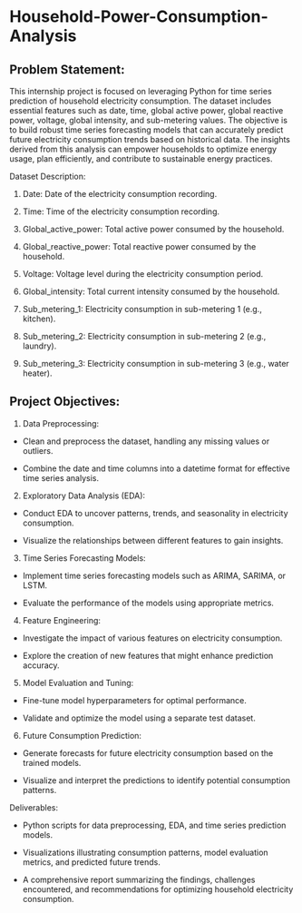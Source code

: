 # Household-Power-Consumption-Analysis

## Problem Statement:
This internship project is focused on leveraging Python for time series prediction of household
electricity consumption. The dataset includes essential features such as date, time, global active
power, global reactive power, voltage, global intensity, and sub-metering values. The objective is to
build robust time series forecasting models that can accurately predict future electricity
consumption trends based on historical data. The insights derived from this analysis can empower
households to optimize energy usage, plan efficiently, and contribute to sustainable energy
practices.

Dataset Description:
1. Date: Date of the electricity consumption recording.
 
2. Time: Time of the electricity consumption recording.

3. Global_active_power: Total active power consumed by the household.
 
4. Global_reactive_power: Total reactive power consumed by the household.
 
5. Voltage: Voltage level during the electricity consumption period.

6. Global_intensity: Total current intensity consumed by the household.

7. Sub_metering_1: Electricity consumption in sub-metering 1 (e.g., kitchen).

8. Sub_metering_2: Electricity consumption in sub-metering 2 (e.g., laundry).

9. Sub_metering_3: Electricity consumption in sub-metering 3 (e.g., water heater).

## Project Objectives:
1. Data Preprocessing:
 
- Clean and preprocess the dataset, handling any missing values or outliers.
  
- Combine the date and time columns into a datetime format for effective time series analysis.

2. Exploratory Data Analysis (EDA):
   
- Conduct EDA to uncover patterns, trends, and seasonality in electricity consumption.
  
- Visualize the relationships between different features to gain insights.

3. Time Series Forecasting Models:
   
- Implement time series forecasting models such as ARIMA, SARIMA, or LSTM.

- Evaluate the performance of the models using appropriate metrics.

4. Feature Engineering:
   
- Investigate the impact of various features on electricity consumption.
  
- Explore the creation of new features that might enhance prediction accuracy.

5. Model Evaluation and Tuning:
   
- Fine-tune model hyperparameters for optimal performance.
  
- Validate and optimize the model using a separate test dataset.

6. Future Consumption Prediction:
   
- Generate forecasts for future electricity consumption based on the trained models.
  
- Visualize and interpret the predictions to identify potential consumption patterns.

Deliverables:

- Python scripts for data preprocessing, EDA, and time series prediction models.
  
- Visualizations illustrating consumption patterns, model evaluation metrics, and predicted future
trends.

- A comprehensive report summarizing the findings, challenges encountered, and recommendations
for optimizing household electricity consumption.
